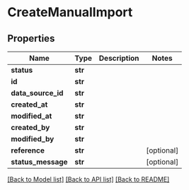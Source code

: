 # CreateManualImport

## Properties
Name | Type | Description | Notes
------------ | ------------- | ------------- | -------------
**status** | **str** |  | 
**id** | **str** |  | 
**data_source_id** | **str** |  | 
**created_at** | **str** |  | 
**modified_at** | **str** |  | 
**created_by** | **str** |  | 
**modified_by** | **str** |  | 
**reference** | **str** |  | [optional] 
**status_message** | **str** |  | [optional] 

[[Back to Model list]](../README.md#documentation-for-models) [[Back to API list]](../README.md#documentation-for-api-endpoints) [[Back to README]](../README.md)

